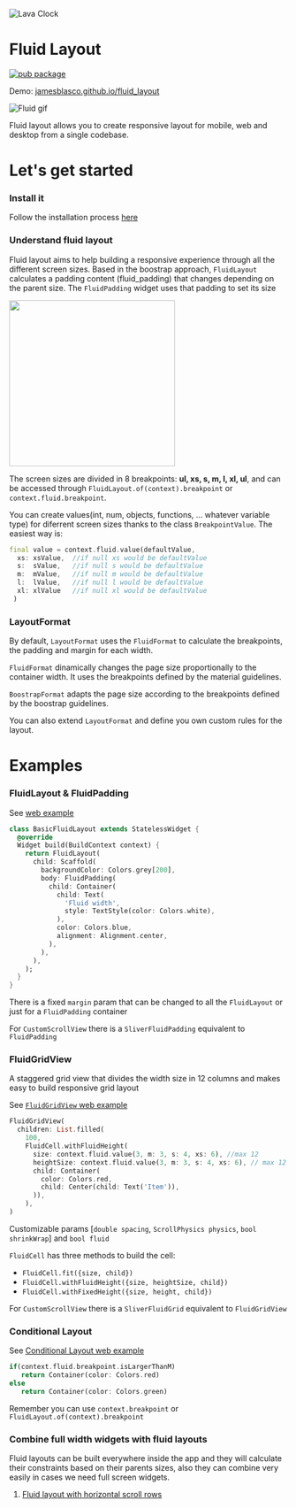 ![Lava Clock](https://github.com/jamesblasco/fluid_layout/blob/master/fluid_layout_logo.png?raw=true)

# Fluid Layout
[![pub package](https://img.shields.io/pub/v/fluid_layout.svg)](https://pub.dev/packages/fluid_layout)  

Demo: [jamesblasco.github.io/fluid_layout](http://jamesblasco.github.io/fluid_layout)

![Fluid gif][]

Fluid layout allows you to create responsive layout for
mobile, web and desktop from a single codebase.

# Let's get started

### Install it

Follow the installation process [here](https://pub.dev/packages/fluid_layout#-installing-tab-)

### Understand fluid layout

Fluid layout aims to help building a responsive experience through all the different screen sizes.
Based in the boostrap approach, `FluidLayout` calculates a padding content (fluid_padding) that changes depending on the parent size. The `FluidPadding` widget uses that padding to set its size

<img height="300" alt="" src="https://github.com/jamesblasco/fluid_layout/blob/master/fluid.png?raw=true"> 

The screen sizes are divided in 8 breakpoints: **ul, xs, s, m, l, xl, ul**, and can be accessed through `FluidLayout.of(context).breakpoint` or `context.fluid.breakpoint`. 

You can create values(int, num, objects, functions, ... whatever variable type) for diferrent screen sizes thanks to the class `BreakpointValue`. The easiest way is:
```dart
final value = context.fluid.value(defaultValue, 
  xs: xsValue,  //if null xs would be defaultValue
  s:  sValue,   //if null s would be defaultValue
  m:  mValue,   //if null m would be defaultValue
  l:  lValue,   //if null l would be defaultValue
  xl: xlValue   //if null xl would be defaultValue
 ) 
```

### LayoutFormat

By default, `LayoutFormat` uses the `FluidFormat` to calculate the breakpoints, the padding and margin for each width.

`FluidFormat` dinamically changes the page size proportionally to the container width. It uses the 
breakpoints defined by the material guidelines.

`BoostrapFormat` adapts the page size according to the breakpoints defined by the boostrap guidelines.

You can also extend `LayoutFormat` and define you own custom rules for the layout.

# Examples 

### FluidLayout & FluidPadding

See [web example](https://jamesblasco.github.io/fluid_layout/#/basiclayout)

```dart
class BasicFluidLayout extends StatelessWidget {
  @override
  Widget build(BuildContext context) {
    return FluidLayout(
      child: Scaffold(
        backgroundColor: Colors.grey[200],
        body: FluidPadding(
          child: Container(
            child: Text(
              'Fluid width',
              style: TextStyle(color: Colors.white),
            ),
            color: Colors.blue,
            alignment: Alignment.center,
          ),
        ),
      ),
    );
  }
}


```
There is a fixed `margin` param that can be changed to all the `FluidLayout` or just for a `FluidPadding` container

For `CustomScrollView` there is a `SliverFluidPadding` equivalent to `FluidPadding`

[Fluid gif]: https://github.com/jamesblasco/fluid_layout/blob/master/fluid.gif?raw=true
[Fluid png]: https://github.com/jamesblasco/fluid_layout/blob/master/fluid.png?raw=true


### FluidGridView

A staggered grid view that divides the width size in 12 columns and makes easy to build responsive grid layout

See [`FluidGridView` web example](https://jamesblasco.github.io/fluid_layout/#/columnlayout)

```dart
FluidGridView(
  children: List.filled(
    100,
    FluidCell.withFluidHeight(
      size: context.fluid.value(3, m: 3, s: 4, xs: 6), //max 12
      heightSize: context.fluid.value(3, m: 3, s: 4, xs: 6), // max 12
      child: Container(
        color: Colors.red,
        child: Center(child: Text('Item')),
      )),
    ),
)
```

Customizable params [`double spacing`, `ScrollPhysics physics`, `bool shrinkWrap`] and `bool fluid`

`FluidCell` has three methods to build the cell: 
  - `FluidCell.fit({size, child})` 
  - `FluidCell.withFluidHeight({size, heightSize, child})` 
  - `FluidCell.withFixedHeight({size, height, child})` 
  
For `CustomScrollView` there is a `SliverFluidGrid` equivalent to `FluidGridView`

### Conditional Layout
See [Conditional Layout web example](https://jamesblasco.github.io/fluid_layout/#/conditionallayout) 

```dart
if(context.fluid.breakpoint.isLargerThanM)
   return Container(color: Colors.red)
else
   return Container(color: Colors.green)              
```
Remember you can use `context.breakpoint` or `FluidLayout.of(context).breakpoint`

### Combine full width widgets with fluid layouts
Fluid layouts can be built everywhere inside the app and they will calculate their constraints based on their parents sizes, also they can combine very easily in cases we need full screen widgets. 

1. [Fluid layout with horizontal scroll rows](https://jamesblasco.github.io/fluid_layout/#/layout_with_horizontal_scrolling) 


